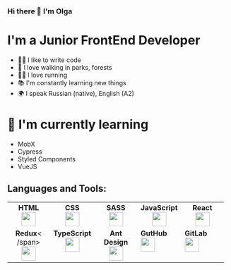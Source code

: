 ### Hi there 👋 I'm Olga

# I'm a Junior FrontEnd Developer 
- 👩‍💻 I like to write code
- 🌱 I love walking in parks, forests 
- 🏃‍♀️ I love running
- 📚 I'm constantly learning new things
- 🌍 I speak Russian (native), English (A2)

# 🌱 I'm currently learning
- MobX
- Cypress
- Styled Components  
- VueJS

## Languages and Tools:
<table width="320px"> 
    <tbody> 
        <tr valign="top"> 
            <td width="80px" align="center"> 
            <span><strong>HTML</strong></span><br> 
            <img height="32px" src="https://cdn.jsdelivr.net/gh/devicons/devicon/icons/html5/html5-original.svg"> 
            </td> 
            <td width="80px" align= "center"> 
            <span><strong>CSS</strong></span><br> 
            <img height="32" src="https://cdn.jsdelivr.net/gh/devicons/devicon/icons/css3/css3-original.svg">
            </td> 
            <td width="80px" align="center"> 
            <span><strong>SASS</strong></span><br>
            <img height="32" src="https://cdn.jsdelivr.net/gh/devicons/devicon/icons/sass/sass-original.svg"> 
            </td> 
            <td width="80px" align= "center"> 
            <span><strong>JavaScript</strong></span><br> 
            <img height="32px" src="https://cdn.jsdelivr.net/gh/devicons/devicon/icons/javascript/javascript-original.svg"> 
            </td>
            <td width="80px" align= "center"> 
            <span><strong>React</strong></span><br> 
            <img height="32px" src="https://cdn.jsdelivr.net/gh/devicons/devicon/icons/react/react-original.svg"> 
            </td> 
        </tr> 
        <tr valign="top"> 
            <td width="80px" align="center"> 
            <span><strong>Redux</strong>< /span><br>
            <img height="32px" src="https://cdn.jsdelivr.net/gh/devicons/devicon/icons/redux/redux-original.svg"> 
            </td>
            <td width="80px" align="center"> 
            <span><strong>TypeScript</strong></span><br> 
            <img height="32px" src="https://cdn.jsdelivr.net/gh/devicons/devicon/icons/typescript/typescript-original.svg"> 
            </td> 
            <td width="80px" align="center"> 
            <span><strong>Ant Design</strong></span> <br> 
            <img height="32px" src="https://gw.alipayobjects.com/zos/rmsportal/KDpgvguMpGfqaHPjicRK.svg"> 
            <td width="80px" align=" центр"> 
            <span><strong>GutHub</strong></span><br> 
            <img height="32px" src="https://cdn.jsdelivr.net/gh/devicons/devicon/icons/github/github-original.svg">
            </td>
            <td width="80px" align=" центр"> 
            <span><strong>GitLab</strong></span><br> 
            <img height="32px" src="https://cdn.jsdelivr.net/gh/devicons/devicon/icons/gitlab/gitlab-original.svg">
            </td> 
        </tr> 
    </tbody> 
</table>



